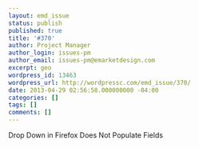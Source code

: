 ```yaml
---
layout: emd_issue
status: publish
published: true
title: '#370'
author: Project Manager
author_login: issues-pm
author_email: issues-pm@emarketdesign.com
excerpt: geo
wordpress_id: 13463
wordpress_url: http://wordpressc.com/emd_issue/370/
date: 2013-04-29 02:56:58.000000000 -04:00
categories: []
tags: []
comments: []
---
```

Drop Down in Firefox Does Not Populate Fields
